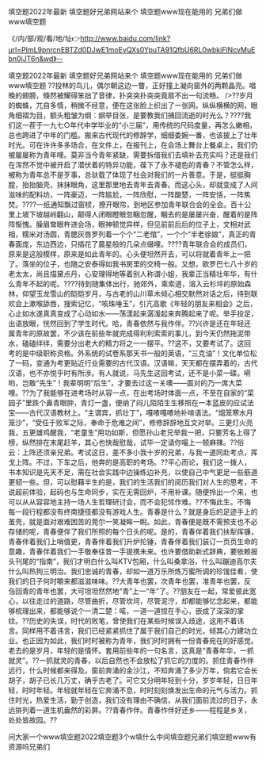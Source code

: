 填空题2022年最新
填空题好兄弟网站来个
填空题www现在能用的
兄弟们做www填空题


《/内/部/观/看/地/址👉http://www.baidu.com/link?url=PImL9pnrcnEBTZd0DJwE1moEyQXs0YpuTA91QfbU6RL0wbkiFlNcvMuEbn0iJT6n&wd》--

填空题2022年最新
填空题好兄弟网站来个
填空题www现在能用的
兄弟们做www填空题
??投林的鸟儿，偶尔朝这边一瞥，正好撞上凝向窗外的两颗晶亮。唱晚的翅膀，倏然被耀得笨拙了音律，扑突突扑突突竟扇不出一句流畅。
/>??岁月的蜘蛛，兀自多情，稍微不经意，便在这张脸上织出了一张网。纵纵横横的网，眼角细褶为目，额头粗皱为纲：纲举目张，是要教我们捕回流逝的时光么？????我们这一茬于一九七○年代中学毕业的“小三届”，用传统的尺码度量，再怎么嫩相，总也跨进了中年的门槛。搬来古代现代的修辞学，细细委婉一番，也该披上了壮年时光。可在许许多多场合，在文件上，在报刊上，在会场上舞台上餐桌上，我们仍被屡屡称为青年哩。莫非当今青年紧缺，需要拆借我们去填补去充实吗？还是我们在浑然不觉中被开启了潜伏着的特异功能，葆下了永不褪色的青春？不管怎么样，被称为青年总不是歹事，总驮载了体现了社会对我们的一片善意。于是，挺挺胸膛，抬抬脑壳，抹抹眼角，这里那里地去青年去青春。而这心头，却就变成了人间滋味的配料坊，一阵豪迈，一阵尴尬，一阵欣慰，一阵酸楚，一阵安恬，一阵焦焚。????一纸通知飘过窗棂，撩开眼帘，到地区参加青年联合会的全会。百十公里上坡下坡越岭翻山，颠得人闭眼瞪眼忽睏忽醒，睏去的是屡屡兴奋，醒着的是阵阵惭愧。臊眉耷眼杵进会场，眼神顿觉异样，但见前前后后的位子上，文相对武相，糯米对汤圆，青腮灰唇罗列着一个个“二老倌”，一个个“半老徐娘”，真正的青春面庞，东边西边，只插花了晨星般的几朵点缀哩。????青年联合会的成员们，原来是这般模样，原来是如此青年的。心头便坦然开去，可以将就着青年上一把了。落坐的位子，也随之安泰得如我书房里的交椅一般。又想，欧罗巴七八十岁的老太太，尚且描黛点丹，心安理得地等着别人称谓小姐，我辈正当精壮年华，有什么青年不起的呢。????待到随集体出行，驰郊外，乘索道，溶入云杉坪的原始森林，仰望玉龙雪山的皑皑岁月，与古老的山川草木倾心相交默然对话之后，待到联欢会上漱喉舔唇，搜索记忆，“咳珠唾玉”，引亢高歌《年轻的朋友来相会》之后，心止如水遂真真变成了心动如水——荡漾起来潺湲起来奔腾起来了呢。举手投足，出语放眼，恍然回到了学生时代。哈，青春依然与我作伴。??兴许是还在年轻还属青年的原故罢，不少该在前些年就完成得利利索索的事儿，到今天仍然拖泥带水，磕磕绊绊，需要分出老大的精力将之一一摆平。??这不，又要考试了。这回考的是中级职称资格。外系统的试卷系那天书一般的英语，“三克油”！文化单位松了一码，变通为考更贴近行业需要的古代汉语。汉语嘛，天天都在摆弄着的，古代汉语，也不亦悦乎时有所涉。有人就说，马先生这回考试，还不是小菜一碟。嗬哟，岂敢“先生”！我辈明明“后生”，才要去过这一关噢——面对的乃一席大菜哩。??为了我能够在进考场时从容一点，在出考场时体面一点，不至在自家的“菜园子”里跌个鼻青眼肿，青灯一盏，便纳了闷儿陌陌生生移照在一本蓝皮的应试法宝——古代汉语教材上。“主谓宾，抓壮丁”，嘎喳嘎喳地补啃语法。“烟笼寒水月笼沙”，“受任于败军之际，奉命于危难之间”，修修辞辞地互文对举。三更灯火亮我，五更雄鸡醒我，“老童生”用功如斯，但愿孙山老兄举我一把，只要芳名上得了榜，纵然排在末尾赶羊，其心也快哉慰哉，试毕一定请你嘬上一顿麻辣。??俗云：上阵还须亲兄弟。考试这日，差不多小我十岁的兄弟，与我一道同赴考点，挥戈上阵。不过，下车之后，他奔的是高职的考场。??平心而论，我们这一拨人，书本知识是先天不足，需在社会实践中边操练边补充，以使自己中气更足一些筋道更韧一些。但，可以慰藉半生的是，我们的生活我们的阅历我们对人生的思考，不说超前体验，起码也与生命同步，实在无需回炉，不用补课。随便拎出一个来，也可以从从容容地主持一场人生哲理研讨会，而不会犯怵作难。??不悔此生。不悔每一段行程都没有终南捷径都没有游戏人生。青春是什么？就是身后的足迹手上的茧壳，就是面对艰难困苦的莞尔一笑凝眸一睨。如此，青春便是既不需预支也不必存储的呢，青春便伴了我们所照的每个日头的呢。是的，青春伴着我们扶犁挥镰，青春伴着我们上哨值更，青春伴着我们升炉抡锤，青春伴着我们装订一页页生命的意趣，青春伴着我们一手敬奉往昔一手提携未来。也许要借助新式辞典，要依赖报头刊尾的“指南”，我们才明白什么叫KTV包厢，什么叫桑拿浴，什么叫蹦迪高尔夫什么叫热狗三明治。我们忠诚的青春，却如一道万乐所炼万蜜所调的珍馐佳肴，使我们的日子何时嚼来都滋滋味味。??大青年也罢，次青年也罢，准青年也罢，反刍回青的青年也罢，大可坦坦然然地“青”上一“年”了。??朋友在一起，常爱彼此宽心，以往走过的道路，尽管曲折，尽管坎坷，尽管泥泞，却都能够忆念起来，都能够梳理出来，都能够说个一清二楚：喏，一道一道捏在手心，嵌成了深深的掌纹。??历史的失误，时代的败笔，曾使我们在某些时候误入歧途，这用不着讳言。同样用不着讳言，我们已经紧紧抓住了属于我们自己的时光，倾其心力建功立业。也正因为如此，我们时时被称为青年，我们时时拥有一份青春宛在的好感觉。老去的是岁月，年轻的是情怀。套用前些年的一句名言，这真是“青春年华，一抓就灵”。??一抓就灵的青春，以后自然也不会放松了抓它的力度的。抓住青春作伴远行，什么时候都来得及。窗前奔涌的金沙江，不知奔涌了多少万年，倘若它会长胡子，胡子已长几万丈，确乎古老了。可它又分明年轻到十分，岁岁年轻，日日年轻，时时年轻。年轻就年轻在它奔涌不息，时时刻刻焕发出生命的元气与活力。抓住时光，热爱生活，勤于创造，我们没有理由不确信，从我们面前流过的日子，永远排列着一道生机盎然的彩屏。??青春作伴。青春作伴好还乡——程程是乡关，处处皆故园。??





问大家一个www填空题2022填空题3个w填什么中间填空题兄弟们填空题www有资源吗兄弟们
